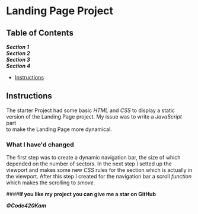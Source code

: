 # Landing Page Project

## Table of Contents
***Section 1  
Section 2  
Section 3  
Section 4***

* [Instructions](#instructions)

## Instructions

The starter Project had some basic *HTML* and *CSS* to display a static version of the Landing Page project. My issue was to write a *JavaScript* part  
to make the Landing Page more dynamical.

### What I have'd changed

The first step was to create a dynamic navigation bar, the size of which depended on the number of sectors. In the next step I setted up the viewport and makes some new *CSS* rules for the section which is actually in the viewport. After this step I created for the navigation bar a scroll *function* which makes the scrolling to *smove*.  

####**If you like my project you can give me a star on GitHub** 

***©Code420Kam***  
